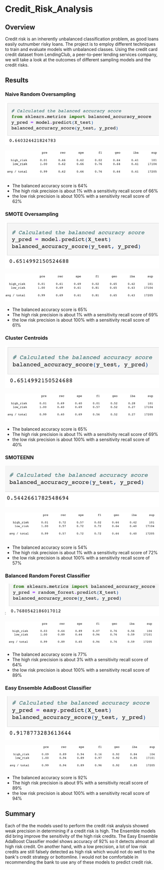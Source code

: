 # Credit_Risk_Analysis

## Overview

Credit risk is an inherently unbalanced classification problem, as good loans easily outnumber risky loans.  The project is to employ different techniques to train and evaluate models with unbalanced classes.  Using the credit card credit dataset from LendingClub, a peer-to-peer lending services company, we will take a look at the outcomes of different sampling models and the credit risks.

## Results

### Naive Random Oversampling

![This is an image](https://github.com/paveenB/Credit_Risk_Analysis/blob/main/RandomOverSamp1.png)

![This is an image](https://github.com/paveenB/Credit_Risk_Analysis/blob/main/RandomOverSamp2.png)

* The balanced accuracy score is 64%
* The high risk precision is about 1% with a sensitivity recall score of 66%
* the low risk precision is about 100% with a sensitivity recall score of 62%

### SMOTE Oversampling

![This is an image](https://github.com/paveenB/Credit_Risk_Analysis/blob/main/SMOTEOverSamp1.png)

![This is an image](https://github.com/paveenB/Credit_Risk_Analysis/blob/main/SMOTEOverSamp2.png)

* The balanced accuracy score is 65%
* The high risk precision is about 1% with a sensitivity recall score of 69%
* the low risk precision is about 100% with a sensitivity recall score of 61%

### Cluster Centroids

![This is an image](https://github.com/paveenB/Credit_Risk_Analysis/blob/main/UnderSamp1.png)

![This is an image](https://github.com/paveenB/Credit_Risk_Analysis/blob/main/UnderSamp2.png)

* The balanced accuracy score is 65%
* The high risk precision is about 1% with a sensitivity recall score of 69%
* the low risk precision is about 100% with a sensitivity recall score of 40%

### SMOTEENN

![This is an image](https://github.com/paveenB/Credit_Risk_Analysis/blob/main/CombSamp2.png)

![This is an image](https://github.com/paveenB/Credit_Risk_Analysis/blob/main/CombSamp1.png)

* The balanced accuracy score is 54%
* The high risk precision is about 1% with a sensitivity recall score of 72%
* the low risk precision is about 100% with a sensitivity recall score of 57%

### Balanced Random Forest Classifier

![This is an image](https://github.com/paveenB/Credit_Risk_Analysis/blob/main/BalanceRandFor1.png)

![This is an image](https://github.com/paveenB/Credit_Risk_Analysis/blob/main/BalanceRandFor2.png)

* The balanced accuracy score is 77%
* The high risk precision is about 3% with a sensitivity recall score of 64%
* the low risk precision is about 100% with a sensitivity recall score of 89%

### Easy Ensemble AdaBoost Classifier

![This is an image](https://github.com/paveenB/Credit_Risk_Analysis/blob/main/EasyEnClass1.png)

![This is an image](https://github.com/paveenB/Credit_Risk_Analysis/blob/main/EasyEnClass2.png)

* The balanced accuracy score is 92%
* The high risk precision is about 9% with a sensitivity recall score of 89%
* the low risk precision is about 100% with a sensitivity recall score of 94%

## Summary

Each of the the models used to perform the credit risk analysis showed weak precision in determining if a credit risk is high.  The Ensemble models did bring improve the sensitivity of the high risk credits.  The Easy Ensemble AdaBoost Classifier model shows accuracy of 92% so it detects almost all high risk credit. On another hand, with a low precision, a lot of low risk credits are still falsely detected as high risk which would not do well to the bank's credit strategy or bottomline.  I would not be comfortable in recommending the bank to use any of these models to predict credit risk.






